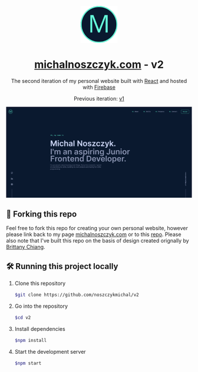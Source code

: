 <div align="center">
  <img alt="Logo" src="https://github.com/noszczykmichal/v2/blob/main/public/mstile-144x144.png" width="100" />
</div>
<h1 align="center">
 <a href="https://michalnoszczyk.com/" target="_blank"> michalnoszczyk.com</a> - v2
</h1>
<p align="center">
  The second iteration of my personal website built with <a href="https://react.dev/" target="_blank">React</a> and hosted with <a href="https://firebase.google.com/" target="_blank">Firebase</a>
</p>
<p align="center">
  Previous iteration:
  <a href="https://noszczykmichal.github.io/portfolio/index.html" target="_blank">v1</a>
</p>

![demo](https://github.com/noszczykmichal/v2/blob/main/images/demo.PNG)

## 🚨 Forking this repo

Feel free to fork this repo for creating your own personal website, however please link back to my page [michalnoszczyk.com](https://michalnoszczyk.com/) or to this [repo](https://github.com/noszczykmichal/v2). Please also note that I've built this repo on the basis of design created orignally by [Brittany Chiang](https://brittanychiang.com).

## 🛠 Running this project locally

1. Clone this repository

   ```sh
   $git clone https://github.com/noszczykmichal/v2
   ```

2. Go into the repository

   ```sh
   $cd v2
   ```

3. Install dependencies

   ```sh
   $npm install
   ```

4. Start the development server

   ```sh
   $npm start
   ```
